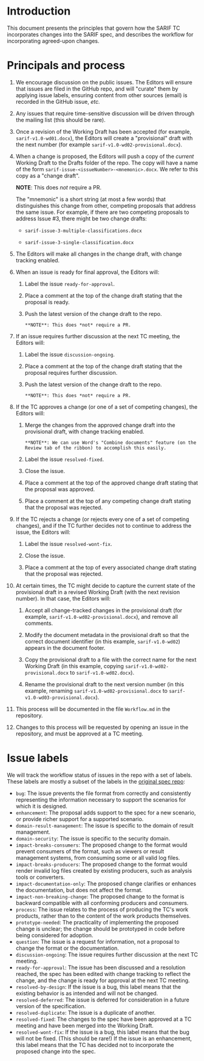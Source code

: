 # Introduction

This document presents the principles that govern how the SARIF TC incorporates changes
into the SARIF spec, and describes the workflow for incorporating agreed-upon changes.

# Principals and process

1. We encourage discussion on the public issues. The Editors will ensure that issues are
filed in the GitHub repo, and will "curate" them by applying issue labels, ensuring
content from other sources (email) is recorded in the GitHub issue, _etc._

1. Any issues that require time-sensitive discussion will be driven through the mailing
list (this should be rare).

1. Once a revision of the Working Draft has been accepted (for example,
`sarif-v1.0-wd01.docx`), the Editors will create a "provisional" draft with the next
number (for example `sarif-v1.0-wd02-provisional.docx`).

1. When a change is proposed, the Editors will push a copy of the _current_ Working Draft
    to the Drafts folder of the repo.
    The copy will have a name of the form `sarif-issue-<issueNumber>-<mnemonic>.docx`.
    We refer to this copy as a "change draft".

    **NOTE**: This does *not* require a PR.

    The "mnemonic" is a short string (at most a few words) that distinguishes
    this change from other, competing proposals that address the same issue.
    For example, if there are two competing proposals to address Issue #&#xfeff;3,
    there might be two change drafts:

    * `sarif-issue-3-multiple-classifications.docx`

    * `sarif-issue-3-single-classification.docx`

1. The Editors will make all changes in the change draft, with change tracking enabled.

1. When an issue is ready for final approval, the Editors will:

    1. Label the issue `ready-for-approval`.

    1. Place a comment at the top of the change draft stating that the proposal is ready.

    1. Push the latest version of the change draft to the repo.

           **NOTE**: This does *not* require a PR.

1. If an issue requires further discussion at the next TC meeting, the Editors will:

    1. Label the issue `discussion-ongoing`.

    1. Place a comment at the top of the change draft stating that the proposal requires
    further discussion.

    1. Push the latest version of the change draft to the repo.

           **NOTE**: This does *not* require a PR.

1. If the TC approves a change (or one of a set of competing changes), the Editors will:

    1. Merge the changes from the approved change draft into the provisional draft, with change tracking enabled.

           **NOTE**: We can use Word's "Combine documents" feature (on the Review tab of the ribbon) to accomplish this easily.

    1. Label the issue `resolved-fixed`.

    1. Close the issue.

    1. Place a comment at the top of the approved change draft stating that the proposal was approved.

    1. Place a comment at the top of any competing change draft stating that the proposal was rejected.

1. If the TC rejects a change (or rejects every one of a set of competing changes),
and if the TC further decides not to continue to address the issue, the Editors will:

    1. Label the issue `resolved-wont-fix`.

    1. Close the issue.

    1. Place a comment at the top of every associated change draft stating that the proposal
    was rejected.

1. At certain times, the TC might decide to capture the current state of the provisional draft
in a revised Working Draft (with the next revision number). In that case, the Editors
will:

    1. Accept all change-tracked changes in the provisional draft
    (for example, `sarif-v1.0-wd02-provisional.docx`), and remove all comments.
    
    1. Modify the document metadata in the provisional draft so that the correct document identifier
    (in this example, `sarif-v1.0-wd02`) appears in the document footer.

    1. Copy the provisional draft  to a file with the correct name for the next Working Draft
    (in this example, copying `sarif-v1.0-wd02-provisional.docx` to `sarif-v1.0-wd02.docx`).

    1. Rename the provisional draft to the next version number (in this example,
    renaming `sarif-v1.0-wd02-provisional.docx` to `sarif-v1.0-wd03-provisional.docx`).

1. This process will be documented in the file `Workflow.md` in the repository.

1. Changes to this process will be requested by opening an issue in the repository, and
  must be approved at a TC meeting.

# Issue labels

We will track the workflow status of issues in the repo with a set of labels.
These labels are mostly a subset of the labels in the [original spec repo](https://github.com/sarif-standard/sarif-spec):

- `bug`: The issue prevents the file format from correctly and consistently representing the information necessary to support the scenarios for which it is designed.
- `enhancement`: The proposal adds support to the spec for a new scenario, or provide richer support for a supported scenario.
- `domain-result-management`: The issue is specific to the domain of result management.
- `domain-security`: The issue is specific to the security domain.
- `impact-breaks-consumers`: The proposed change to the format would prevent consumers of the format, such as viewers or result management systems, from consuming some or all valid log files.
- `impact-breaks-producers`: The proposed change to the format would render invalid log files created by existing producers, such as analysis tools or converters.
- `impact-documentation-only`: The proposed change clarifies or enhances the documentation, but does not affect the format.
- `impact-non-breaking-change`: The proposed change to the format is backward compatible with all conforming producers and consumers.
- `process`: The issue relates to the process of producing the TC's work products, rather than to the content of the work products themselves.
- `prototype-needed`: The practicality of implementing the proposed change is unclear; the change should be prototyped in code before being considered for adoption.
- `question`: The issue is a request for information, not a proposal to change the format or the documentation.
- `discussion-ongoing`: The issue requires further discussion at the next TC meeting.
- `ready-for-approval`: The issue has been discussed and a resolution reached, the spec has been edited with change tracking to reflect the change, and the change is ready for approval at the next TC meeting.
- `resolved-by-design`: If the issue is a bug, this label means that the existing behavior is as intended and will not be changed.
- `resolved-deferred`: The issue is deferred for consideration in a future version of the specification.
- `resolved-duplicate`: The issue is a duplicate of another.
- `resolved-fixed`: The changes to the spec have been approved at a TC meeting and have been merged into the Working Draft.
- `resolved-wont-fix`: If the issue is a bug, this label means that the bug will not be fixed. (This should be rare!) If the issue is an enhancement, this label means that the TC has decided not to incorporate the proposed change into the spec.
